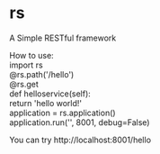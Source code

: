 rs
==
A Simple RESTful framework

How to use:  
import rs  
@rs.path('/hello')  
@rs.get  
def helloservice(self):  
  return 'hello world!'  
application = rs.application()  
application.run('', 8001, debug=False)  

You can try http://localhost:8001/hello  
